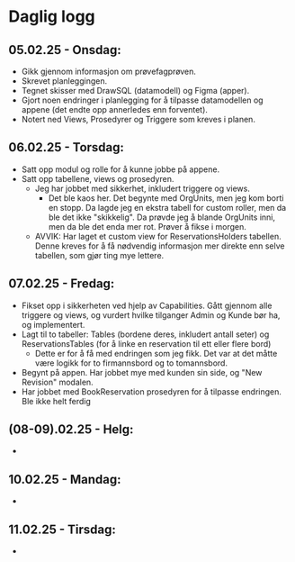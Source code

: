 # Daglig logg
## 05.02.25 - Onsdag:
- Gikk gjennom informasjon om prøvefagprøven.
- Skrevet planleggingen.
- Tegnet skisser med DrawSQL (datamodell) og Figma (apper).
- Gjort noen endringer i planlegging for å tilpasse datamodellen og appene (det endte opp annerledes enn forventet).
- Notert ned Views, Prosedyrer og Triggere som kreves i planen.
## 06.02.25 - Torsdag:
- Satt opp modul og rolle for å kunne jobbe på appene.
- Satt opp tabellene, views og prosedyren.
  - Jeg har jobbet med sikkerhet, inkludert triggere og views.
    - Det ble kaos her. Det begynte med OrgUnits, men jeg kom borti en stopp. Da lagde jeg en ekstra tabell for custom roller, men da ble det ikke "skikkelig". Da prøvde jeg å blande OrgUnits inni, men da ble det enda mer rot. Prøver å fikse i morgen.
  - AVVIK: Har laget et custom view for ReservationsHolders tabellen. Denne kreves for å få nødvendig informasjon mer direkte enn selve tabellen, som gjør ting mye lettere.
## 07.02.25 - Fredag:
- Fikset opp i sikkerheten ved hjelp av Capabilities. Gått gjennom alle triggere og views, og vurdert hvilke tilganger Admin og Kunde bør ha, og implementert.
- Lagt til to tabeller: Tables (bordene deres, inkludert antall seter) og ReservationsTables (for å linke en reservation til ett eller flere bord)
  - Dette er for å få med endringen som jeg fikk. Det var at det måtte være logikk for to firmannsbord og to tomannsbord.
- Begynt på appen. Har jobbet mye med kunden sin side, og "New Revision" modalen.
- Har jobbet med BookReservation prosedyren for å tilpasse endringen. Ble ikke helt ferdig
## (08-09).02.25 - Helg:
- 
## 10.02.25 - Mandag:
- 
## 11.02.25 - Tirsdag:
- 
